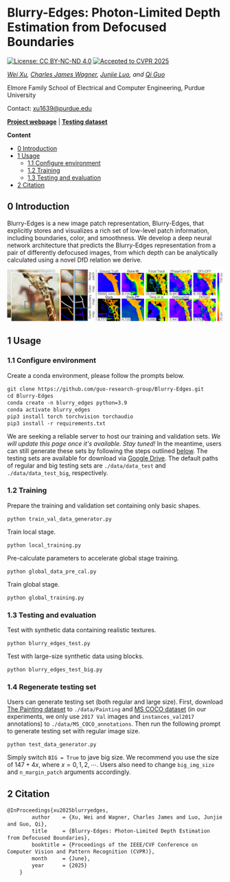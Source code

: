 # Blurry-Edges: Photon-Limited Depth Estimation from Defocused Boundaries

[![License: CC BY-NC-ND 4.0](https://img.shields.io/badge/License-CC%20BY--NC--ND%204.0-lightgrey.svg)](https://creativecommons.org/licenses/by-nc-nd/4.0/) [![Accepted to CVPR 2025](https://img.shields.io/badge/Accepted-CVPR%202025-367DBD?style=flat&logo=ieee)](https://cvpr.thecvf.com/Conferences/2025)

*[Wei Xu](https://www.weixu.xyz/), [Charles James Wagner](https://www.linkedin.com/in/charlie-wagner-887284221/), [Junjie Luo](https://luo-jun-jie.github.io/), and [Qi Guo](https://qiguo.org)*

Elmore Family School of Electrical and Computer Engineering, Purdue University

Contact: xu1639@purdue.edu

<a href="https://blurry-edges.qiguo.org/" title="Blurry-Edges project webpage">**Project webpage**</a> | <a href="https://drive.google.com/drive/folders/1kteggKmnYCLIYnCmNTyzCoKp3NM7WZ6V?usp=sharing" title="Blurry-Edges testing dataset">**Testing dataset**</a>

**Content**

- [0 Introduction](#0-introduction)
- [1 Usage](#1-usage)
  * [1.1 Configure environment](#11-configure-environment)
  * [1.2 Training](#12-training)
  * [1.3 Testing and evaluation](#13-testing-and-evaluation)
- [2 Citation](#3-citation)

## 0 Introduction

Blurry-Edges is a new image patch representation, Blurry-Edges, that explicitly stores and visualizes a rich set of low-level patch information, including boundaries, color, and smoothness. We develop a deep neural network architecture that predicts the Blurry-Edges representation from a pair of differently defocused images, from which depth can be analytically calculated using a novel DfD relation we derive.

![Overview](/pic/teaser.png "Overview")

## 1 Usage

### 1.1 Configure environment

Create a conda environment, please follow the prompts below. 
```
git clone https://github.com/guo-research-group/Blurry-Edges.git
cd Blurry-Edges
conda create -n blurry_edges python=3.9
conda activate blurry_edges
pip3 install torch torchvision torchaudio
pip3 install -r requirements.txt
```

We are seeking a reliable server to host our training and validation sets. *We will update this page once it's available. Stay tuned!* In the meantime, users can still generate these sets by following the steps outlined [below](#12-training). The testing sets are available for download via <a href="https://drive.google.com/drive/folders/1kteggKmnYCLIYnCmNTyzCoKp3NM7WZ6V?usp=sharing" title="fieldofjunctions">Google Drive</a>. The default paths of regular and big testing sets are `./data/data_test` and `./data/data_test_big`, respectively. 

### 1.2 Training

Prepare the training and validation set containing only basic shapes.

    python train_val_data_generator.py

Train local stage.

    python local_training.py

Pre-calculate parameters to accelerate global stage training.

    python global_data_pre_cal.py

Train global stage.

    python global_training.py

### 1.3 Testing and evaluation

Test with synthetic data containing realistic textures.

    python blurry_edges_test.py

Test with large-size synthetic data using blocks.

    python blurry_edges_test_big.py

### 1.4 Regenerate testing set

Users can generate testing set (both regular and large size). First, download [The Painting dataset](https://www.robots.ox.ac.uk/~vgg/data/paintings/) to `./data/Painting` and [MS COCO dataset](https://cocodataset.org/) (in our experiments, we only use `2017 Val` images and `instances_val2017` annotations) to `./data/MS_COCO_annotations`. Then run the following prompt to generate testing set with regular image size.

    python test_data_generator.py

Simply switch `BIG = True` to jave big size. We recommend you use the size of $147 + 4x$, where $x = 0, 1, 2, \cdots$. Users also need to change `big_img_size` and `n_margin_patch` arguments accordingly. 

## 2 Citation

```
@InProceedings{xu2025blurryedges,
        author    = {Xu, Wei and Wagner, Charles James and Luo, Junjie and Guo, Qi},
        title     = {Blurry-Edges: Photon-Limited Depth Estimation from Defocused Boundaries},
        booktitle = {Proceedings of the IEEE/CVF Conference on Computer Vision and Pattern Recognition (CVPR)},
        month     = {June},
        year      = {2025}
    }
```
